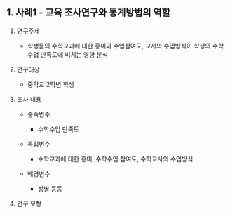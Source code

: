 ## 1. 사례1 - 교육 조사연구와 통계방법의 역할

1. 연구주제
    - 학생들의 수학교과에 대한 흥미와 수업참여도, 교사의 수업방식이 학생의 수학수업 만족도에 미치는 영향 분석

2. 연구대상
    - 중학교 2학년 학생

3. 조사 내용

    - 종속변수
        - 수학수업 만족도
    
    - 독립변수
        - 수학교과에 대한 흥미, 수학수업 참여도, 수학교사의 수업방식

    - 배경변수
        - 성별 등등

4. 연구 모형

